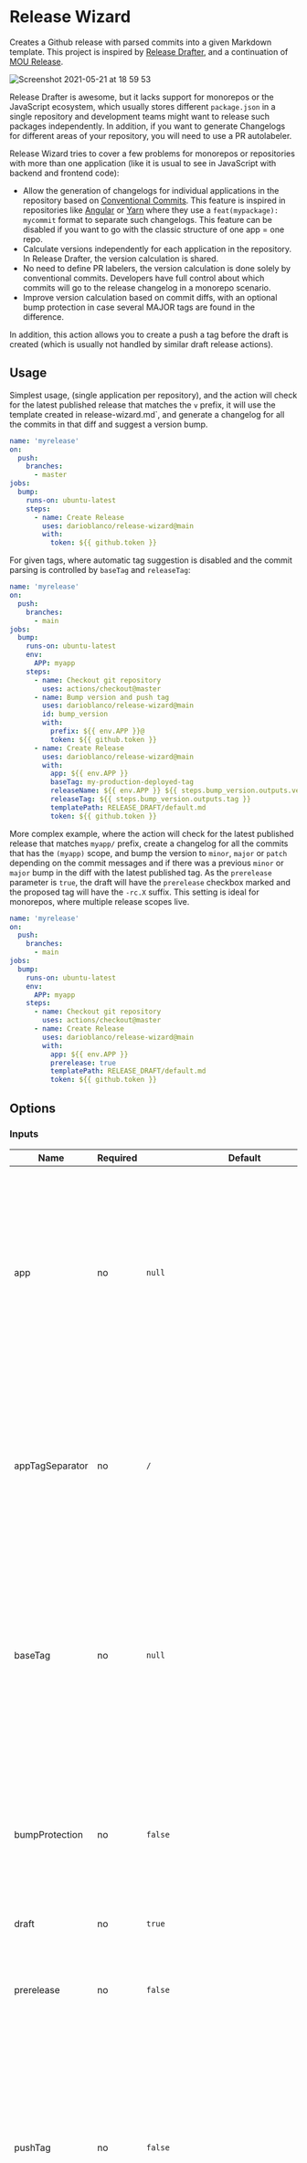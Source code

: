 # Release Wizard

Creates a Github release with parsed commits into a given Markdown template. This project is
inspired by [Release Drafter](https://github.com/marketplace/actions/release-drafter),
and a continuation of [MOU Release](https://github.com/minddocdev/mou-release-action).

![Screenshot 2021-05-21 at 18 59 53](https://user-images.githubusercontent.com/1042520/119172981-dea94d80-ba66-11eb-83a7-b4278b15d5ec.png)

Release Drafter is awesome, but it lacks support for monorepos or the JavaScript ecosystem, which
usually stores different `package.json` in a single repository and development teams might want
to release such packages independently. In addition, if you want to generate Changelogs for
different areas of your repository, you will need to use a PR autolabeler.

Release Wizard tries to cover a few problems for monorepos or repositories with more than one
application (like it is usual to see in JavaScript with backend and frontend code):

- Allow the generation of changelogs for individual applications in the repository based on
  [Conventional Commits](https://www.conventionalcommits.org/en/v1.0.0/). This feature is inspired
  in repositories like [Angular](https://github.com/angular/angular/commits/master) or
  [Yarn](https://github.com/yarnpkg/berry) where they use a `feat(mypackage): mycommit` format to
  separate such changelogs. This feature can be disabled if you want to go with the classic
  structure of one app = one repo.
- Calculate versions independently for each application in the repository. In Release Drafter, the
  version calculation is shared.
- No need to define PR labelers, the version calculation is done solely by conventional commits.
  Developers have full control about which commits will go to the release changelog in a monorepo
  scenario.
- Improve version calculation based on commit diffs, with an optional bump protection in case
  several MAJOR tags are found in the difference.

In addition, this action allows you to create a push a tag before the draft is created (which is
usually not handled by similar draft release actions).

## Usage

Simplest usage, (single application per repository), and the action will check for
the latest published release that matches the `v` prefix, it will use the template created in
release-wizard.md`, and generate a changelog for all the commits in that diff and suggest a version bump.

```yaml
name: 'myrelease'
on:
  push:
    branches:
      - master
jobs:
  bump:
    runs-on: ubuntu-latest
    steps:
      - name: Create Release
        uses: darioblanco/release-wizard@main
        with:
          token: ${{ github.token }}
```

For given tags, where automatic tag suggestion is disabled and the commit parsing is controlled
by `baseTag` and `releaseTag`:

```yaml
name: 'myrelease'
on:
  push:
    branches:
      - main
jobs:
  bump:
    runs-on: ubuntu-latest
    env:
      APP: myapp
    steps:
      - name: Checkout git repository
        uses: actions/checkout@master
      - name: Bump version and push tag
        uses: darioblanco/release-wizard@main
        id: bump_version
        with:
          prefix: ${{ env.APP }}@
          token: ${{ github.token }}
      - name: Create Release
        uses: darioblanco/release-wizard@main
        with:
          app: ${{ env.APP }}
          baseTag: my-production-deployed-tag
          releaseName: ${{ env.APP }} ${{ steps.bump_version.outputs.version }}
          releaseTag: ${{ steps.bump_version.outputs.tag }}
          templatePath: RELEASE_DRAFT/default.md
          token: ${{ github.token }}
```

More complex example, where the action will check for the latest published release that matches
`myapp/` prefix, create a changelog for all the commits that has the `(myapp)` scope,
and bump the version to `minor`, `major` or `patch` depending on the commit messages and if there
was a previous `minor` or `major` bump in the diff with the latest published tag.
As the `prerelease` parameter is `true`, the draft will have the `prerelease` checkbox marked and
the proposed tag will have the `-rc.X` suffix.
This setting is ideal for monorepos, where multiple release scopes live.

```yaml
name: 'myrelease'
on:
  push:
    branches:
      - main
jobs:
  bump:
    runs-on: ubuntu-latest
    env:
      APP: myapp
    steps:
      - name: Checkout git repository
        uses: actions/checkout@master
      - name: Create Release
        uses: darioblanco/release-wizard@main
        with:
          app: ${{ env.APP }}
          prerelease: true
          templatePath: RELEASE_DRAFT/default.md
          token: ${{ github.token }}
```

## Options

### Inputs

| Name            | Required | Default                                         | Description                                                                                                                                                                                                                                                                           |
| --------------- | -------- | ----------------------------------------------- | ------------------------------------------------------------------------------------------------------------------------------------------------------------------------------------------------------------------------------------------------------------------------------------- |
| app             | no       | `null`                                          | The name of the app involved in the release. Creates tag and render commits for a specific scope, based on the given app name. Scopes from commits are analyzed for commits that follow the Angular commit style, e.g. `<type>(<app>): my commit title` or `(<app>): my commit title` |
| appTagSeparator | no       | `/`                                             | The separator for the tags if `app` is given. For example, if `@` is provided, the version calculated for such app will be based on `myapp@myversion`. Defaults to `/`, as it is common to see the `myapp/myversion` format.                                                          |
| baseTag         | no       | `null`                                          | The tag that will be used as base for git commit comparison, instead of the automatic detection of latest published release. The commits will be formatted into a Markdown list and replaced into the `$CHANGES` variable for the given `templatePath` template file.                 |
| bumpProtection  | no       | `false`                                         | Propose PATCH version bumps whenever a MINOR or MAJOR is detected in a diff that had a previous MINOR or MAJOR bump. See [multiple minor and major bump protection](#multiple-minor-and-major-bump-protection).                                                                       |
| draft           | no       | `true`                                          | Publish release draft.                                                                                                                                                                                                                                                                |
| prerelease      | no       | `false`                                         | Mark release as prerelease when creating. This will ignore `major`, `minor` and `patch` bump suggestions and propose a [prerelease](https://github.com/npm/node-semver#prerelease-tags).                                                                                              |
| pushTag         | no       | `false`                                         | Creates and pushes the automatic calculated tag before creating the release. Useful if you want the action to handle tags for you when publishing drafts. By default, a release draft won't create the tag, which only happens when it is published.                                  |
| releaseName     | no       | `<app?> <$version>`                             | The title of the release                                                                                                                                                                                                                                                              |
| releaseTag      | no       | `<app?><$appTagSeparator?><withV?v:><$version>` | The git tag that belongs to the release.                                                                                                                                                                                                                                              |
| taskBaseUrl     | no       | `https://<mygithuborg>.atlassian.net/browse`    | The base url to append for a detected task (do not set a trailing `/`). By default, it will create a url based on your Github organization.                                                                                                                                           |
| taskPrefix      | no       | `JIRA-`                                         | The prefix that identifies task ids in the commits.                                                                                                                                                                                                                                   |
| templatePath    | no       | `release-wizard.md`                             | The path for the Markdown template that will be used to create the release body, relative to `.github/`.                                                                                                                                                                              |
| token           | yes      |                                                 | The token to access Github's API.                                                                                                                                                                                                                                                     |
| withV           | no       | `false`                                         | Prefix the calculated version with `v`                                                                                                                                                                                                                                                |

### Outputs

| Name             | Description                                                                     |
| ---------------- | ------------------------------------------------------------------------------- |
| changes          | A JSON array with the list of commit sha that are involved in the release.      |
| new_tag          | The newly created tag that will reference the release.                          |
| new_version      | The newly created version that belongs to the tag.                              |
| html_url         | The browser url linking to Github's release.                                    |
| tasks            | A JSON array with the list of project management tasks involved in the release. |
| previous_tag     | The previously detected tag that was bumped by the action.                      |
| previous_version | The previously detected version that was bumped by the action.                  |
| pull_requests    | A JSON array with the list of Github pull requests involved in the release.     |
| release_id       | The release id given by Github's API.                                           |
| upload_url       | The url used for uploading release artifacts.                                   |

## Template

Create a Markdown template that will be used for the release body. Reference it with the
`templatePath` input. For example:

```md
# $APP $VERSION release

## Changelog

$CHANGES

## JIRA Tasks

$TASKS

## Pull Requests

$PULL_REQUESTS

## Checklist

- [ ] Check 1

  - [ ] Check 1.2

- [ ] Check 2

## Stakeholders

- [ ] Stakeholder 1
- [ ] Stakeholder 2
```

### Template variables

The action will replace the following variables:

- `$APP`: the `app` input.
- `$VERSION`: the updated version without `tagPrefix`.
- `$CHANGES`: the rendered list of commit messages. See [commit format](#commit-format).
  Commits will be detected if a `baseRef` is given or if another previous (and matching) tag was
  pushed to the repository and its release was published (automatic detection).
- `$TASKS`: the bullet list of detected tasks. See [task format](#task-format).
- `$PULL_REQUESTS`: the list of Github PRs. See [PR format](#pr-format).

#### Commit format

If your commits follow the expected [commit style](#commit-types)
the action will automatically categorize them in `$CHANGES` like in the following example:

![Screenshot 2021-05-21 at 19 19 34](https://user-images.githubusercontent.com/1042520/119175133-c0911c80-ba69-11eb-8b59-47a623ce792a.png)

In this case, all commits that will be added to the production release are displayed here. The ones
that did not follow any commit style where at the top of the changelog without a category.

If the `app` input is given, commits that only have the `(<app>)` scope will be shown.
Being `<app>` the input given to the action.

Of course, in case you do not want to follow a specific commit style at all,
all changes will rendered without any fancy categorization:

![Screenshot 2021-05-21 at 19 19 46](https://user-images.githubusercontent.com/1042520/119175166-c7b82a80-ba69-11eb-8540-986c763d19b9.png)

#### Task format

Tasks are detected with the given `taskPrefix` and the hyperlink is created with `taskBaseUrl`.
If none of these parameters are given, a default `JIRA-` prefix and
`https://<REPO_ORG>.atlassian.net/browse` values are used.

The output is a bullet list:

![Screenshot 2021-05-21 at 19 19 56](https://user-images.githubusercontent.com/1042520/119175185-cd157500-ba69-11eb-9ac2-a3da83591058.png)

#### PR format

In addition, you can render project management tasks and PRs. The PR rendering follows Github's
format (where squash and rebase commits output `(#<PR_ID>)`).

![Screenshot 2021-05-21 at 19 20 05](https://user-images.githubusercontent.com/1042520/119175206-d272bf80-ba69-11eb-8f78-2892e7f31b4c.png)

## Commit style

In case you want to take full power of changelog categories, the action offers a way to classify
them in the release body.

### Commit Message Conventions

The commit style follows [Conventional Commits](https://www.conventionalcommits.org/),
and is able to group changes in the changelog if some specific types are given.

#### Type

The following commit _types_ are detected (using `<type>:` or `<type>(<scope>):` at
the beginning of the commit message or in the Github squash line):

- `feat`: a new feature
- `fix`: a bug fix
- `perf`: a code change that improves performance
- `docs`: documentation only changes
- `style`: changes that do not affect the meaning of the code (lint changes)
- `refactor`: a code change that neither fixes a bug nor adds a feature
- `test`: adding missing tests or correcting existing tests
- `chore`: changes that affect the system or external development dependencies
- `build`: as an alternative to `chore`, but with very similar m eaning
  (updated in `Angular` commit style)
- `ci`: changes for CI configuration files and scripts

#### Scope

The _scope_ is required when an `app` is given, in order to only generate a changelog
for those commits that belong to the specific app. Therefore, all relevant commit messages
should have the `<type>(<scope>):` or `(<scope>):` format
(though the latter is not considered a conventional commit).
Scope should be equal to the given `app` input.

### Automatic semantic version type detection

By default, all release versions will be bumped using `PATCH`. Therefore, this action defines
different logic to bump using `MINOR` and `MAJOR`.

#### `MINOR` bumps

If there is a `feat` in the commit diff between the latest published release and the current one,
the action will suggest a `MINOR` release bump. This release type should only be used when new
features are deployed to production.

As an alternative, it will also do a `MINOR` bump if there is a `#MINOR` string found
in any commit message from the diff.

#### `MAJOR` bumps

If there is a `#MAJOR` string found in any commit message from the diff, the action will suggest
a `MAJOR` release bump. As this release type involves backwards incompatible changes, the behavior
should be fully controlled by the user.

#### Multiple `MINOR` and `MAJOR` bump protection

**Bump protection is disabled by default, but you can enable passing the `bumpProtection` input.**

For teams with a slower production release cadence that push a lot of tags automatically,
it would be easy to end up with a production deployment that has a big diff between
`MINOR` and `MAJOR` versions.
As we believe users are the ones who should get the biggest benefit from semantic versioning,
it might not make sense if they see a big number gap in those.

Therefore, the release type protection will do a `PATCH` if there was already an **unreleased**
`MAJOR` or `MINOR` bump in the diff.

For example, `MINOR` protection:

- `1.1.0` -> published release (`baseTag`)
- `1.2.0` -> `MINOR` bump (two new features)
- `1.2.1` -> it detected a `MINOR` bump, but it is default to `PATCH` (one new feature)
- `1.2.3` -> it detected a `MINOR` bump, but it is default to `PATCH` (three new features)
- `1.2.4` -> newly published released with three backwards compatible changes, it would be
  `1.4.0` without the protection, losing `1.2.0` and `1.3.0` on the way. As we want to avoid
  those big gaps while encouraging small branches, the protection limits the `MINOR` bump to 1,
  patching the rest. Users would still see that there are new features in the release.

Users have seen `1.1.0` going up to `1.2.4`, instead of `1.4.0`.
Truncated would be `1.1` and `1.2`.

And a `MAJOR` protection example:

- `1.1.0` -> published release (`baseTag`)
- `1.2.0` -> `MINOR` bump (two new features)
- `1.2.1` -> it detected a `MINOR` bump, but it is default to `PATCH` (one new feature)
- `2.0.0` -> it detected a `MAJOR` bump, overrides the `MINOR` protection (manual `#MAJOR` message)
- `2.0.1` -> it detected a `MINOR` bump, but it is default to `PATCH` (three new features)
- `2.0.2` -> it detected a `MAJOR` bump, but protection defaults to `PATCH`
- `2.0.3` -> newly published release (one bugfix before releasing)

Users have seen `1.1.0` going up to `2.0.3` instead of `3.0.1`.
Truncated would be `1.1` and `2.0`.

## Development

Install dependencies

```bash
yarn
```

Compile typescript

```bash
yarn build
```

Lint code

```bash
yarn lint
```

Run the tests

```bash
yarn test
```
